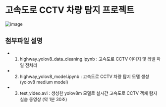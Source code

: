 # 고속도로 CCTV 차량 탐지 프로젝트
![image](https://github.com/sesac-google-ai-1st/gg_duo_yolo/assets/147117607/278dec23-af0a-492e-b620-d296f1d5c5f3)

## 첨부파일 설명
- 1. highway_yolov8_data_cleaning.ipynb : 고속도로 CCTV 이미지 및 라벨 파일 전처리
- 2. highway_yolov8_model.ipynb : 고속도로 CCTV 차량 탐지 모델 생성 (yolov8 medium model)
- 3. test_video.avi : 생성한 yolov8m 모델로 실시간 고속도로 CCTV 객체 탐지 실습 동영상 (약 1분 30초)
